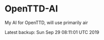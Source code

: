 # OpenTTD-AI
My AI for OpenTTD, will use primarily air

Latest backup: Sun Sep 29 08:11:01 UTC 2019
